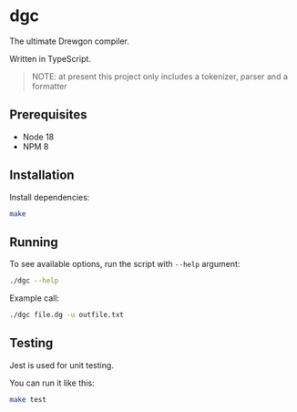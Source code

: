 # dgc

The ultimate Drewgon compiler.

Written in TypeScript.

> NOTE: at present this project only includes a tokenizer, parser and a formatter

## Prerequisites

- Node 18
- NPM 8

## Installation

Install dependencies: 

```sh
make
```

## Running

To see available options, run the script with `--help` argument:

```sh
./dgc --help
```

Example call:

```sh
./dgc file.dg -u outfile.txt
```

## Testing

Jest is used for unit testing.

You can run it like this:

```sh
make test
```